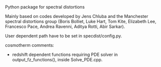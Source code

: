 Python package for spectral distortions

Mainly based on codes developed by Jens Chluba and the Manchester spectral distortions group (Boris Bolliet, Luke Hart, Tom Kite, Elizabeth Lee, Francesco Pace, Andrea Ravenni, Aditya Rotti, Abir Sarkar).

User dependent path have to be set in specdist/config.py.


cosmotherm comments:
* redshift dependent functions requiring PDE solver in output_fz_functions(), inside Solve_PDE.cpp.
